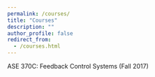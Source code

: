 ```yaml
---
permalink: /courses/
title: "Courses"
description: ""
author_profile: false
redirect_from: 
  - /courses.html
---
```


ASE 370C: Feedback Control Systems (Fall 2017)
